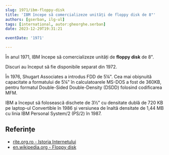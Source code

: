 ```yaml
---
slug: 1971/ibm-floppy-disk
title: 'IBM începe să comercializeze unități de floppy disk de 8"'
authors: [gserban, ilg-ul]
tags: [international, autor:gheorghe.serban]
date: 2023-12-29T19:31:21

eventDate: '1971'

---
```


În anul 1971, IBM începe să comercializeze unități de **floppy disk** de 8".

<!-- truncate -->

Discuri au început să fie disponibile separat din 1972.

În 1976, Shugart Associates a introdus FDD de 5¼". Cea mai obișnuită
capacitate a formatului de 5¼" în calculatoarele MS-DOS a fost
de 360 ​​KB, pentru formatul Double-Sided Double-Density (DSDD)
folosind codificarea MFM.

IBM a început să folosească dischete de 3½" cu densitate dublă
de 720 KB pe laptop-ul Convertible în 1986 și versiunea de înaltă
densitate de 1,44 MB cu linia IBM Personal System/2 (PS/2) în 1987.

## Referințe

- [rite.org.ro - Istoria Internetului](https://rite.org.ro/istoria-internetului/)
- [en.wikipedia.org - Floppy disk](https://en.wikipedia.org/wiki/Floppy_disk)
